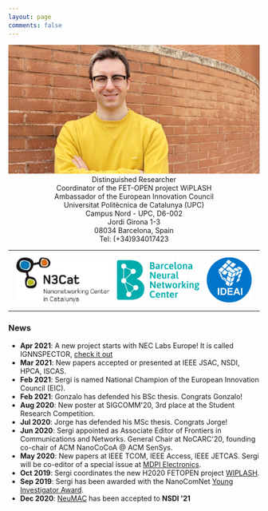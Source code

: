 ```yaml
---
layout: page
comments: false
---
```


<p align="center"><img src="/img/sergi-brick.jpg" alt="Profile picture" /><br/>
Distinguished Researcher<br/>  
Coordinator of the FET-OPEN project WiPLASH<br/>  
Ambassador of the European Innovation Council<br/>
Universitat Politècnica de Catalunya (UPC)<br/>
Campus Nord - UPC, D6-002  <br/>
Jordi Girona 1-3  <br/>
08034 Barcelona, Spain <br/> 
Tel: (+34)934017423  <br/>
</p>

---

<p align="center">
  			   <a href="http://www.n3cat.upc.edu/"><img src="/img/n3cat_logo.jpg" width="187" height="90" alt=""/></a> 
      			   <a href="http://bnn.upc.edu/"><img src="/img/bnn_logo.png" width="187" height="90" alt=""/></a> 
      			   <a href="https://ideai.upc.edu/en"><img src="/img/ideai_logo.png" width="90" height="90"/></a> 
</p>

---

### News
- **Apr 2021**: A new project starts with NEC Labs Europe! It is called IGNNSPECTOR, <a href="./research.html">check it out</a>
- **Mar 2021**: New papers accepted or presented at IEEE JSAC, NSDI, HPCA, ISCAS.
- **Feb 2021**: Sergi is named National Champion of the European Innovation Council (EIC).
- **Feb 2021**: Gonzalo has defended his BSc thesis. Congrats Gonzalo!
- **Aug 2020**: New poster at SIGCOMM'20, 3rd place at the Student Research Competition. 
- **Jul 2020**: Jorge has defended his MSc thesis. Congrats Jorge!
- **Jun 2020**: Sergi appointed as Associate Editor of Frontiers in Communications and Networks. General Chair at NoCARC'20, founding co-chair of ACM NanoCoCoA @ ACM SenSys. 
- **May 2020**: New papers at IEEE TCOM, IEEE Access, IEEE JETCAS. Sergi will be co-editor of a special issue at <a href="https://www.mdpi.com/journal/electronics/special_issues/Nanonetworking_Communications">MDPI Electronics</a>.
- **Oct 2019**: Sergi coordinates the new H2020 FETOPEN project <a href="http://www.wiplash.eu">WIPLASH</a>.
- **Sep 2019**: Sergi has been awarded with the NanoComNet <a href="https://www.journals.elsevier.com/nano-communication-networks/news/dr-sergi-abadal-receives-the-young-investigator-award">Young Investigator Award</a>.
- **Dec 2020**: [NeuMAC](/docs/Neumac_NSDI_2021.pdf) has been accepted to **NSDI '21**


